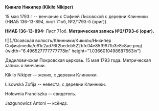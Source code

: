 **Кикило Никипер (Kikiło Nikiper)**

15 мая 1793 г -- венчание с Софией Лисовской с деревни Клинники (НИАБ
136-13-894, лист 71об, №2/1793-б (ориг)).

**НИАБ 136-13-894:** Лист 71об. **Метрическая запись №2/1793-б (ориг).**

![](./Осовская волость/Клинники/Кикилы/Никипер София/media/c61c2ad76f2bedcb522bfc04e85f997fb3e8c8ae.png){width="6.496527777777778in"
height="1.0366010498687663in"}

Дедиловичская Покровская церковь. 15 мая 1793 года. Метрическая запись о
венчании.

Kikilo Nikiper -- жених, с деревни Клинники.

Lisowska Zofija -- невеста, с деревни Клинники.

Hołownia Franciszka -- свидетель.

Jazgunowicz Antoni -- ксёндз.
